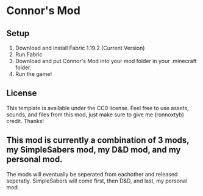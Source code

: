 # Connor's Mod

## Setup

1) Download and install Fabric 1.19.2 (Current Version)
2) Run Fabric
3) Download and put Connor's Mod into your mod folder in your .minecraft folder.
4) Run the game!

## License

This template is available under the CC0 license. Feel free to use assets, sounds, and files from this mod, just make sure to give me (ronnoxtyb) credit. Thanks!


## This mod is currently a combination of 3 mods, my SimpleSabers mod, my D&D mod, and my personal mod.

The mods will eventually be seperated from eachother and released seperatly. SimpleSabers will come first, then D&D, and last, my personal mod.
